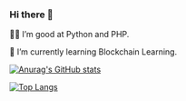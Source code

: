 ### Hi there 👋

🧑‍💻 I’m good at Python and PHP.

🌱 I’m currently learning Blockchain Learning.

[![Anurag's GitHub stats](https://github-readme-stats.vercel.app/api?username=justinzm)](https://github.com/anuraghazra/github-readme-stats)

[![Top Langs](https://github-readme-stats.vercel.app/api/top-langs/?username=justinzm&layout=compact)](https://github.com/anuraghazra/github-readme-stats)
